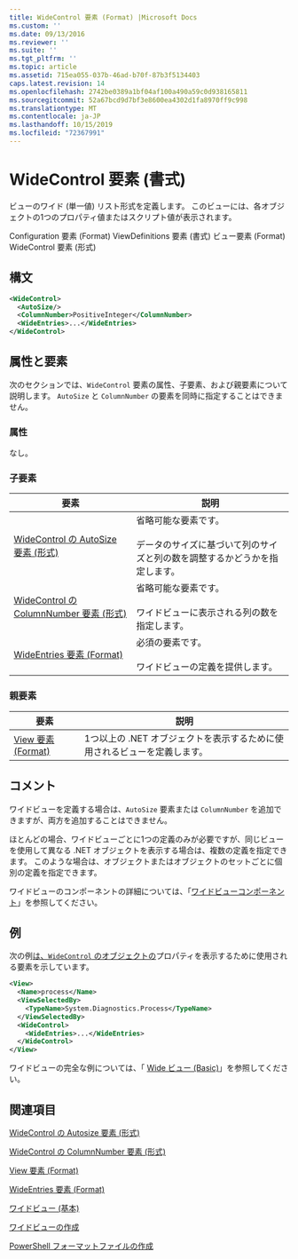 ```yaml
---
title: WideControl 要素 (Format) |Microsoft Docs
ms.custom: ''
ms.date: 09/13/2016
ms.reviewer: ''
ms.suite: ''
ms.tgt_pltfrm: ''
ms.topic: article
ms.assetid: 715ea055-037b-46ad-b70f-87b3f5134403
caps.latest.revision: 14
ms.openlocfilehash: 2742be0389a1bf04af100a490a59c0d938165811
ms.sourcegitcommit: 52a67bcd9d7bf3e8600ea4302d1fa8970ff9c998
ms.translationtype: MT
ms.contentlocale: ja-JP
ms.lasthandoff: 10/15/2019
ms.locfileid: "72367991"
---
```

# <a name="widecontrol-element-format"></a>WideControl 要素 (書式)

ビューのワイド (単一値) リスト形式を定義します。 このビューには、各オブジェクトの1つのプロパティ値またはスクリプト値が表示されます。

Configuration 要素 (Format) ViewDefinitions 要素 (書式) ビュー要素 (Format) WideControl 要素 (形式)

## <a name="syntax"></a>構文

```xml
<WideControl>
  <AutoSize/>
  <ColumnNumber>PositiveInteger</ColumnNumber>
  <WideEntries>...</WideEntries>
</WideControl>
```

## <a name="attributes-and-elements"></a>属性と要素

次のセクションでは、`WideControl` 要素の属性、子要素、および親要素について説明します。 `AutoSize` と `ColumnNumber` の要素を同時に指定することはできません。

### <a name="attributes"></a>属性

なし。

### <a name="child-elements"></a>子要素

|要素|説明|
|-------------|-----------------|
|[WideControl の AutoSize 要素 (形式)](./autosize-element-for-widecontrol-format.md)|省略可能な要素です。<br /><br /> データのサイズに基づいて列のサイズと列の数を調整するかどうかを指定します。|
|[WideControl の ColumnNumber 要素 (形式)](./columnnumber-element-for-widecontrol-format.md)|省略可能な要素です。<br /><br /> ワイドビューに表示される列の数を指定します。|
|[WideEntries 要素 (Format)](./wideentries-element-for-widecontrol-format.md)|必須の要素です。<br /><br /> ワイドビューの定義を提供します。|

### <a name="parent-elements"></a>親要素

|要素|説明|
|-------------|-----------------|
|[View 要素 (Format)](./view-element-format.md)|1つ以上の .NET オブジェクトを表示するために使用されるビューを定義します。|

## <a name="remarks"></a>コメント

ワイドビューを定義する場合は、`AutoSize` 要素または `ColumnNumber` を追加できますが、両方を追加することはできません。

ほとんどの場合、ワイドビューごとに1つの定義のみが必要ですが、同じビューを使用して異なる .NET オブジェクトを表示する場合は、複数の定義を指定できます。 このような場合は、オブジェクトまたはオブジェクトのセットごとに個別の定義を指定できます。

ワイドビューのコンポーネントの詳細については、「[ワイドビューコンポーネント](./creating-a-wide-view.md)」を参照してください。

## <a name="example"></a>例

次の例[は、`WideControl` のオブジェクトの](/dotnet/api/System.Diagnostics.Process)プロパティを表示するために使用される要素を示しています。

```xml
<View>
  <Name>process</Name>
  <ViewSelectedBy>
    <TypeName>System.Diagnostics.Process</TypeName>
  </ViewSelectedBy>
  <WideControl>
    <WideEntries>...</WideEntries>
  </WideControl>
</View>
```

ワイドビューの完全な例については、「 [Wide ビュー (Basic)](./wide-view-basic.md)」を参照してください。

## <a name="see-also"></a>関連項目

[WideControl の Autosize 要素 (形式)](./autosize-element-for-widecontrol-format.md)

[WideControl の ColumnNumber 要素 (形式)](./columnnumber-element-for-widecontrol-format.md)

[View 要素 (Format)](./view-element-format.md)

[WideEntries 要素 (Format)](./wideentries-element-for-widecontrol-format.md)

[ワイドビュー (基本)](./wide-view-basic.md)

[ワイドビューの作成](./creating-a-wide-view.md)

[PowerShell フォーマットファイルの作成](./writing-a-powershell-formatting-file.md)
